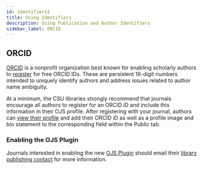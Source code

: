 ```yaml
---
id: identifiers2
title: Using Identifiers
description: Using Publication and Author Identifiers
sidebar_label: ORCID
---
```

## ORCID

[ORCID](https://orcid.org/) is a nonprofit organization best known for enabling scholarly authors to [register](https://orcid.org/register) for free ORCID IDs. These are persistent 16-digit numbers intended to uniquely identify authors and address issues related to author name ambiguity.

At a minimum, the CSU libraries strongly recommend that journals encourage all authors to register for an ORCID iD and include this information in their OJS profile. After registering with your journal, authors can [view their profile](https://docs.pkp.sfu.ca/learning-ojs/en/user-accounts#viewing-and-changing-your-profile) and add their ORCID iD as well as a profile image and bio statement to the corresponding field within the Public tab.

### Enabling the OJS Plugin

Journals interested in enabling the new [OJS Plugin](https://docs.pkp.sfu.ca/orcid/en/using-plugin) should email their [library publishing contact](contacts.md) for more information.
